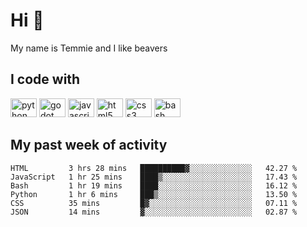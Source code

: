 <h1 align="left">Hi 👋</h1>

<p>My name is Temmie and I like beavers</p>

<h2 align="left">I code with</h2>

<div align="left">
  <img src="https://cdn.jsdelivr.net/gh/devicons/devicon/icons/python/python-original.svg" height="30" width="42" alt="python logo"/>
  <img src="https://cdn.jsdelivr.net/gh/devicons/devicon/icons/godot/godot-original.svg" height="30" width="42" alt="godot logo"/>
  <img src="https://cdn.jsdelivr.net/gh/devicons/devicon/icons/javascript/javascript-original.svg" height="30" width="42" alt="javascript logo"/>
  <img src="https://cdn.jsdelivr.net/gh/devicons/devicon/icons/html5/html5-original.svg" height="30" width="42" alt="html5 logo"/>
  <img src="https://cdn.jsdelivr.net/gh/devicons/devicon/icons/css3/css3-original.svg" height="30" width="42" alt="css3 logo"/>
  <img src="https://cdn.jsdelivr.net/gh/devicons/devicon/icons/bash/bash-original.svg" height="30" width="42" alt="bash logo"/>
</div>


<h2 align="left">My past week of activity</h2>

<!--START_SECTION:waka-->

```text
HTML         3 hrs 28 mins   ██████████▓░░░░░░░░░░░░░░   42.27 %
JavaScript   1 hr 25 mins    ████▒░░░░░░░░░░░░░░░░░░░░   17.43 %
Bash         1 hr 19 mins    ████░░░░░░░░░░░░░░░░░░░░░   16.12 %
Python       1 hr 6 mins     ███▒░░░░░░░░░░░░░░░░░░░░░   13.50 %
CSS          35 mins         █▓░░░░░░░░░░░░░░░░░░░░░░░   07.11 %
JSON         14 mins         ▓░░░░░░░░░░░░░░░░░░░░░░░░   02.87 %
```

<!--END_SECTION:waka-->
